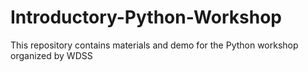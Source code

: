 # Introductory-Python-Workshop
This repository contains materials and demo for the Python workshop organized by WDSS

